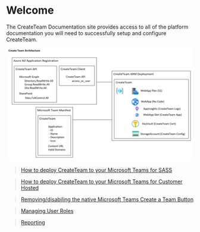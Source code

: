 # Welcome

The CreateTeam Documentation site provides access to all of the platform documentation you will need to successfully setup and configure CreateTeam.

![Architecture Diagram](images/architectureDiagram.png)

>[How to deploy CreateTeam to your Microsoft Teams for SASS](deployteamsapp.md)

>[How to deploy CreateTeam to your Microsoft Teams for Customer Hosted](customerHosted)

>[Removing/disabiling the native Microsoft Teams Create a Team Button](RemovingDefaultTeamsCreateButton.md)

>[Managing User Roles](ManagingUserRoles.md)

>[Reporting](Reporting.md)